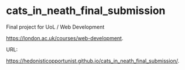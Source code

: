 # cats_in_neath_final_submission

Final project for UoL / Web Development 

https://london.ac.uk/courses/web-development.

URL:

https://hedonisticopportunist.github.io/cats_in_neath_final_submission/.
